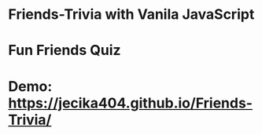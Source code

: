 # Friends-Trivia with Vanila JavaScript

# Fun Friends Quiz

# Demo: https://jecika404.github.io/Friends-Trivia/

